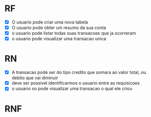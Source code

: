 # RF
- [x] O usuario pode criar uma nova tabela
- [x] O usuario pode obter um resumo da sua conta
- [x] o usuario pode listar todas suas transacoes que ja ocorreram
- [x] o usuario pode visualizar uma transacao unica

# RN
- [x] A transacao pode ser do tipo credito que somara ao valor total, ou debito que vai diminuir
- [x] deve ser possivel identificarmos o usuario entre as requisicoes
- [x] o usuario so pode visualizar uma transacao o qual ele criou

# RNF